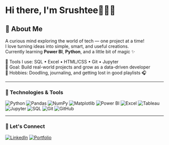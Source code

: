 # Hi there, I'm Srushtee👋👩‍💻

## 🌸 About Me
 
A curious mind exploring the world of tech — one project at a time!  
I love turning ideas into simple, smart, and useful creations.  
Currently learning **Power BI**, **Python**, and a little bit of magic ✨

🧰 Tools I use: SQL • Excel • HTML/CSS • Git • Jupyter  
🎯 Goal: Build real-world projects and grow as a data-driven developer  
🎨 Hobbies: Doodling, journaling, and getting lost in good playlists 🎧

---

### 🧰 Technologies & Tools

![Python](https://img.shields.io/badge/-Python-3776AB?style=flat&logo=python&logoColor=white)
![Pandas](https://img.shields.io/badge/-Pandas-150458?style=flat&logo=pandas&logoColor=white)
![NumPy](https://img.shields.io/badge/-NumPy-013243?style=flat&logo=numpy&logoColor=white)
![Matplotlib](https://img.shields.io/badge/-Matplotlib-11557c?style=flat)
![Power BI](https://img.shields.io/badge/-Power%20BI-F2C811?style=flat&logo=powerbi&logoColor=black)
![Excel](https://img.shields.io/badge/-Excel-217346?style=flat&logo=microsoft-excel&logoColor=white)
![Tableau](https://img.shields.io/badge/-Tableau-E97627?style=flat&logo=tableau&logoColor=white)
![Jupyter](https://img.shields.io/badge/-Jupyter-F37626?style=flat&logo=jupyter&logoColor=white)
![SQL](https://img.shields.io/badge/-SQL-4479A1?style=flat&logo=mysql&logoColor=white)
![Git](https://img.shields.io/badge/-Git-F05032?style=flat&logo=git&logoColor=white)
![GitHub](https://img.shields.io/badge/-GitHub-181717?style=flat&logo=github&logoColor=white)

---

### 🔗 Let's Connect

[![LinkedIn](https://img.shields.io/badge/LinkedIn-blue?logo=linkedin&style=flat)](https://www.linkedin.com/in/srushtee-talekar-1a76252a7/)
[![Portfolio](https://img.shields.io/badge/Portfolio-000?logo=firefox&style=flat)](https://yourportfolio.com)
